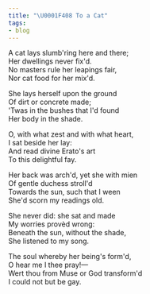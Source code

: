 ```yaml
---
title: "\U0001F408 To a Cat"
tags:
- blog
---
```


A cat lays slumb'ring here and there;<br>
Her dwellings never fix'd.<br>
No masters rule her leapings fair,<br>
Nor cat food for her mix'd.

She lays herself upon the ground<br>
Of dirt or concrete made;<br>
'Twas in the bushes that I'd found<br>
Her body in the shade.

O, with what zest and with what heart,<br>
I sat beside her lay:<br>
And read divine Erato's art<br>
To this delightful fay.

Her back was arch'd, yet she with mien<br>
Of gentle duchess stroll'd<br>
Towards the sun, such that I ween<br>
She'd scorn my readings old.

She never did: she sat and made<br>
My worries provèd wrong:<br>
Beneath the sun, without the shade,<br>
She listened to my song.

The soul whereby her being's form'd,<br>
O hear me I thee pray!—<br>
Wert thou from Muse or God transform'd<br>
I could not but be gay.
